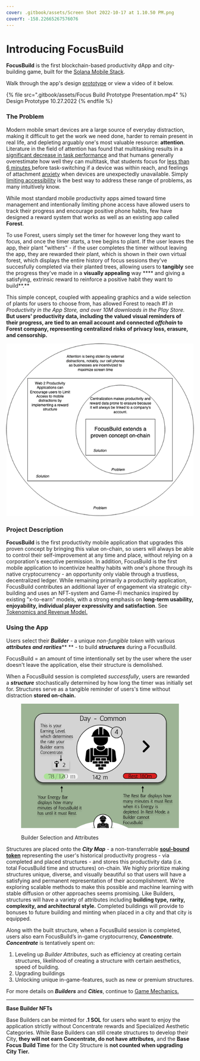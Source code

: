 ```yaml
---
cover: .gitbook/assets/Screen Shot 2022-10-17 at 1.10.50 PM.png
coverY: -158.22665267576076
---
```


# Introducing FocusBuild

**FocusBuild** is the first blockchain-based productivity dApp and city-building game, built for the [Solana Mobile Stack](https://solanamobile.com/).

Walk through the app's design [prototype](https://www.figma.com/proto/KAMiD8jZHfC8so6ZKsobGZ/FocusBuild?node-id=293%3A716\&scaling=min-zoom\&page-id=89%3A495\&starting-point-node-id=293%3A716) or view a video of it below.&#x20;

{% file src=".gitbook/assets/Focus Build Prototype Presentation.mp4" %}
Design Prototype 10.27.2022
{% endfile %}

### The Problem

Modern mobile smart devices are a large source of everyday distraction, making it difficult to get the work we need done, harder to remain present in real life, and depleting arguably one's most valuable resource: **attention**. Literature in the field of attention has found that multitasking results in a [significant decrease in task performance](https://educationaltechnologyjournal.springeropen.com/articles/10.1186/s41239-018-0096-z) and that humans generally overestimate how well they can multitask, that students focus for [less than 6 minutes ](https://www.sciencedirect.com/science/article/abs/pii/S0747563212003305)before task-switching if a device was within reach, and feelings of attachment [anxiety](https://www.sciencedirect.com/science/article/abs/pii/S0747563214002805) when devices are unexpectedly unavailable. Simply [limiting accessibility](https://d1wqtxts1xzle7.cloudfront.net/39356054/Conquering-Digital-Distraction-with-cover-page-v2.pdf?Expires=1666987258\&Signature=BrnumQQTok52qb3UIxomZL9UCTPlNd6rKkw2ze8P-OC3LZs7WqQpjd-h8fGew6i0arLd0TeiUnKetivQ6yXKqvR704D8S5rYyM60zt9x7nYBNbC52bPDe5oGiNIcYqhZu3I\~fIDpvM5jP0tyvR8HMsVZ5FvrvJTeXuByF9KFnoN0svAXvoPN1Z\~F1k3hf3JVQ-RQXW3c5aKg3AjemEbYxk9nIFFhWR24fj7xGJ-xan0ejgumNo\~NTo9suDg8xgi9lJRWrCksP2MeGHx2A6llydciAxVdFXxA86gzsi\~aUzKGlD5y7iWEW042WFsIYBzVDl5PqcJG-j6ZSUoqq-bxKw\_\_\&Key-Pair-Id=APKAJLOHF5GGSLRBV4ZA) is the best way to address these range of problems, as many intuitively know.&#x20;

While most standard mobile productivity apps aimed toward time management and intentionally limiting phone access have allowed users to track their progress and encourage positive phone habits, few have designed a reward system that works as well as an existing app called **Forest**.&#x20;

To use Forest, users simply set the timer for however long they want to focus, and once the timer starts, a tree begins to plant. If the user leaves the app, their plant "withers" - if the user completes the timer without leaving the app, they are rewarded their plant, which is shown in their own virtual forest, which displays the entire history of focus sessions they've succesfully completed via their planted trees, allowing users to **tangibly** see the progress they've made in a **visually appealing** way **** and giving a satisfying, extrinsic reward to reinforce a positive habit they want to build**.**&#x20;

This simple concept, coupled with appealing graphics and a wide selection of plants for users to choose from, has allowed Forest to reach _#1 in Productivity in the App Store, and over 10M downloads in the Play Store._ **But users' productivity data, including the valued visual reminders of their progress, are tied to an email account and connected **_**offchain**_** to Forest company, representing centralized risks of privacy loss, erasure, and censorship.**&#x20;

****<img src=".gitbook/assets/Untitled Diagram.drawio(1) (3).png" alt="" data-size="original">****

### **Project Description**

**FocusBuild** is the first productivity mobile application that upgrades this proven concept by bringing this value on-chain, so users will always be able to control their self-improvement at any time and place, without relying on a corporation's executive permission. In addition, FocusBuild is the first mobile application to incentivize healthy habits with one's phone through its native cryptocurrency - an opportunity only viable through a trustless, decentralized ledger. While remaining primarily a productivity application, FocusBuild contributes an additional layer of engagement via strategic city-building and uses an NFT-system and Game-Fi mechanics inspired by existing "x-to-earn" models, with a strong emphasis on **long-term usability, enjoyability, individual player expressivity and satisfaction**. See [Tokenomics and Revenue Model.](tokenomics-and-revenue-model.md)

### **Using the App**

Users select their _**Builder** -_ a unique _non-fungible token_ with various _**attributes and rarities**_** ** - to build _**structures**_ during a FocusBuild.&#x20;

FocusBuild = an amount of time intentionally set by the user where the user doesn't leave the application, else their structure is demolished.

When a FocusBuild session is completed _successfully_, users are rewarded a _**structure**_ stochastically determined by how long the timer was initially set for. Structures serve as a tangible reminder of users's time without distraction **stored on-chain.**

<figure><img src=".gitbook/assets/Screen Shot 2022-10-12 at 2.33.17 PM.png" alt=""><figcaption><p>Builder Selection and Attributes</p></figcaption></figure>

Structures are placed onto the _**City Map**_ - a non-transferrable [**soul-bound** **token**](https://www.coindesk.com/learn/what-are-soulbound-tokens-the-non-transferrable-nft-explained/) representing the user's historical productivity progress - via completed and placed structures - and stores this productivity data (i.e. total FocusBuild time and structures) on-chain.  We highly prioritize making structures unique, diverse, and visually beautiful so that users will have a satisfying and permanent representation of their accomplishment.  We're exploring scalable methods to make this possible and machine learning with stable diffusion or other approaches seems promising.  Like Builders, structures will have a variety of attributes including **building type,** **rarity, complexity, and architectural style.**  Completed buildings will provide to bonuses to future building and minting when placed in a city and that city is equipped.



Along with the built structure, when a FocusBuild session is completed, users also earn FocusBuild’s in-game cryptocurrency, _**Concentrate**_. _**Concentrate**_ is tentatively spent on:

1. Leveling up _Builder Attributes_, such as efficiency at creating certain structures, likelihood of creating a structure with certain aesthetics, speed of building.
2. Upgrading buildings
3. Unlocking unique in-game-features, such as new or premium structures.

For more details on _**Builders**_ and _**Cities**_, continue to [Game Mechanics.](game-mechanics/)

****

**Base Builder NFTs**&#x20;

Base Builders can be minted for **.1 SOL** for users who want to enjoy the application strictly without Concentrate rewards and Specialized Aesthetic Categories. While Base Builders can still create structures to develop their City, **they will not earn Concentrate,  do not have attributes,** and the **Base Focus Build Time** for the City Structure is **not counted when upgrading City Tier.** &#x20;
